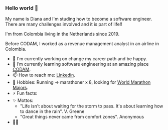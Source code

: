 ### Hello world 👋

My name is Diana and I'm studing how to become a software engineer. There are many challenges involved and it is part of life!!

I'm from Colombia living in the Netherlands since 2019.

Before CODAM, I worked as a revenue management analyst in an airline in Colombia.


- 🔭 I'm currently working on change my career path and be happy.
- 🌱 I’m currently learning software engineering at an amazing place [CODAM](https://www.codam.nl/en/).
- 📫 How to reach me: [Linkedin](www.linkedin.com/in/dianasalamanca).
- 🏃 Hobbies: Running -> marathoner x 8, looking for [World Marathon Majors](https://www.worldmarathonmajors.com/about/overview/).
- ⚡ Fun facts: 
- ✨ Mottos: 
  - "Life isn't about waiting for the storm to pass. It's about learning how to dance in the rain". V. Greene
  - "Great things never came from comfort zones". Anonymous
- 💬👯
